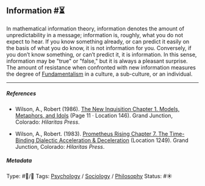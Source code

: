 ## Information  #⏳

In mathematical information theory, information denotes the amount of unpredictability in a message; information is, roughly, what you do not expect to hear. If you know something already, or can predict it easily on the basis of what you do know, it is not information for you. Conversely, if you don’t know something, or can’t predict it, it is information. In this sense, information may be "true" or "false," but it is always a pleasant surprise. The amount of resistance when confronted with new information measures the degree of [Fundamentalism](Fundamentalism.md) in a culture, a sub-culture, or an individual.

---

##### References

* Wilson, A., Robert (1986). [The New Inquisition Chapter 1. Models, Metaphors, and Idols](The%20New%20Inquisition%20Chapter%201.%20Models,%20Metaphors,%20and%20Idols.md) (Page 11 · Location 146). Grand Junction, Colorado: *Hilaritas Press*. 

* Wilson, A., Robert. (1983). [Prometheus Rising Chapter 7. The Time-Binding Dialectic Acceleration & Deceleration](Prometheus%20Rising%20Chapter%207.%20The%20Time-Binding%20Dialectic%20Acceleration%20&%20Deceleration.md) (Location 1249). Grand Junction, Colorado: *Hilaritas Press*.

##### Metadata

Type: #🔵/🔵 
Tags: [Psychology](Psychology.md) / [Sociology](Sociology.md) / [Philosophy](Philosophy.md)
Status: #☀️ 
